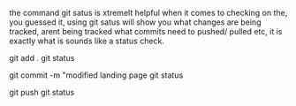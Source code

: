 the command git satus is xtremelt helpful when it comes to checking on the, you guessed it, using git satus will show you what changes are being tracked,  arent being tracked what commits need to pushed/ pulled etc, it is exactly what is sounds like a status check. 

git add . 
git status 

git commit -m "modified landing page 
git status 

git push 
git status 


 